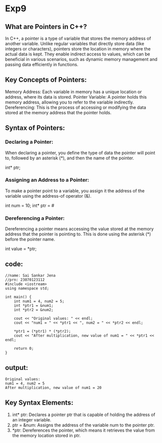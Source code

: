 # Exp9
## What are Pointers in C++?
In C++, a pointer is a type of variable that stores the memory address of another variable. Unlike regular variables that directly store data (like integers or characters), pointers store the location in memory where the actual data is kept. They enable indirect access to values, which can be beneficial in various scenarios, such as dynamic memory management and passing data efficiently in functions.

## Key Concepts of Pointers:
Memory Address: Each variable in memory has a unique location or address, where its data is stored.
Pointer Variable: A pointer holds this memory address, allowing you to refer to the variable indirectly.
Dereferencing: This is the process of accessing or modifying the data stored at the memory address that the pointer holds.
## Syntax of Pointers:
### Declaring a Pointer:

When declaring a pointer, you define the type of data the pointer will point to, followed by an asterisk (*), and then the name of the pointer.

int* ptr;  

### Assigning an Address to a Pointer:

To make a pointer point to a variable, you assign it the address of the variable using the address-of operator (&).

int num = 10;
int* ptr = &num;

### Dereferencing a Pointer:

Dereferencing a pointer means accessing the value stored at the memory address that the pointer is pointing to. This is done using the asterisk (*) before the pointer name.

int value = *ptr;
## code:
```
//name: Sai Sankar Jena
//prn: 23070123112
#include <iostream>
using namespace std;

int main() {
    int num1 = 4, num2 = 5;
    int *ptr1 = &num1; 
    int *ptr2 = &num2; 

    cout << "Original values: " << endl;
    cout << "num1 = " << *ptr1 << ", num2 = " << *ptr2 << endl;

    *ptr1 = (*ptr1) * (*ptr2); 
    cout << "After multiplication, new value of num1 = " << *ptr1 << endl;

    return 0;
}
```
## output:
```
Original values: 
num1 = 4, num2 = 5
After multiplication, new value of num1 = 20
```
## Key Syntax Elements:
1) int* ptr: Declares a pointer ptr that is capable of holding the address of an integer variable.
2) ptr = &num: Assigns the address of the variable num to the pointer ptr.
3) *ptr: Dereferences the pointer, which means it retrieves the value from the memory location stored in ptr.
 
